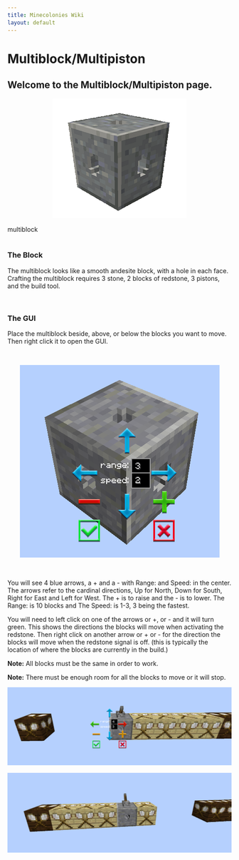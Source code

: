 ```yaml
---
title: Minecolonies Wiki
layout: default
---
```

# Multiblock/Multipiston

## Welcome to the Multiblock/Multipiston page. 

<div class="infobox box text-center">
    <p style="text-align:center;"><img src="../../assets/images/items/multipiston.png" alt="Multiblock"></p>
    <recipe>multiblock</recipe>
</div>
<br>

### The Block

The multiblock looks like a smooth andesite block, with a hole in each face. Crafting the multiblock requires 3 stone, 2 blocks of redstone, 3 pistons, and the build tool. 

<br>

### The GUI

Place the multiblock beside, above, or below the blocks you want to move. Then right click it to open the GUI. 

<br>
<p style="text-align:center;"><img src="../../assets/images/items/multiblockgui.png" alt="Multiblock GUI"></p>
<br>

You will see 4 blue arrows, a + and a - with Range: and Speed: in the center. The arrows refer to the cardinal directions, Up for North, Down for South, Right for East and Left for West. The + is to raise and the - is to lower.  The Range: is 10 blocks and The Speed: is 1-3, 3 being the fastest. 

You will need to left click on one of the arrows or +, or - and it will turn green. This shows the directions the blocks will move when activating the redstone. Then right click on another arrow or + or - for the direction the blocks will move when the redstone signal is off. (this is typically the location of where the blocks are currently in the build.)

**Note:** All blocks must be the same in order to work.

**Note:** There must be enough room for all the blocks to move or it will stop.


<p style="text-align:center;"><img src="../../assets/images/items/multiblockroom.png" alt="Multiblock GUI"></p>


<p style="text-align:center;"><img src="../../assets/images/items/multiblockblock.png" alt="Multiblock GUI"></p>
<br>
